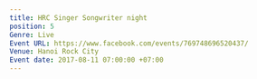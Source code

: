 ```yaml
---
title: HRC Singer Songwriter night
position: 5
Genre: Live
Event URL: https://www.facebook.com/events/769748696520437/
Venue: Hanoi Rock City
Event date: 2017-08-11 07:00:00 +07:00
---
```


